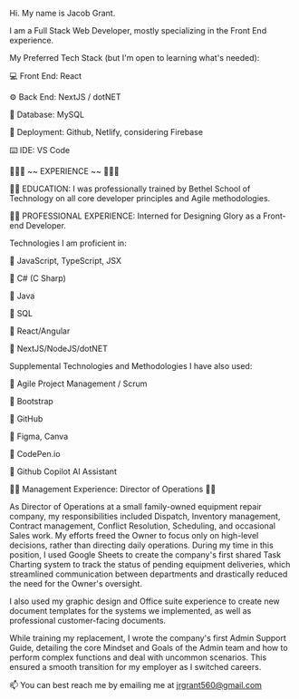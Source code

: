 Hi. My name is Jacob Grant.

I am a Full Stack Web Developer, mostly specializing in the Front End experience.



My Preferred Tech Stack (but I'm open to learning what's needed):

  💻 Front End: React
  
  ⚙️ Back End: NextJS / dotNET
  
  📂 Database: MySQL
  
  🚀 Deployment: Github, Netlify, considering Firebase
  
  ⌨️ IDE: VS Code
  


🔷️🔷️🔷️  ~~  EXPERIENCE  ~~ 🔷️🔷️🔷️


  🔷️🔷️ EDUCATION: I was professionally trained by Bethel School of Technology on all core developer principles and Agile methodologies.


  🔷️🔷️ PROFESSIONAL EXPERIENCE: Interned for Designing Glory as a Front-end Developer.


Technologies I am proficient in:

  🔷️ JavaScript, TypeScript, JSX
  
  🔷️ C# (C Sharp)
  
  🔷️ Java
  
  🔷️ SQL
  
  🔷️ React/Angular
  
  🔷️ NextJS/NodeJS/dotNET
  

Supplemental Technologies and Methodologies I have also used:

  🔷️ Agile Project Management / Scrum
  
  🔷️ Bootstrap
  
  🔷️ GitHub
  
  🔷️ Figma, Canva
  
  🔷️ CodePen.io
  
  🔷️ Github Copilot AI Assistant
  


🔷️🔷️ Management Experience: Director of Operations 🔷️🔷️

As Director of Operations at a small family-owned equipment repair company, my responsibilities included Dispatch, Inventory management, Contract management, Conflict Resolution, Scheduling, and occasional Sales work. My efforts freed the Owner to focus only on high-level decisions, rather than directing daily operations.
During my time in this position, I used Google Sheets to create the company's first shared Task Charting system to track the status of pending equipment deliveries, which streamlined communication between departments and drastically reduced the need for the Owner's oversight.

I also used my graphic design and Office suite experience to create new document templates for the systems we implemented, as well as professional customer-facing documents.

While training my replacement, I wrote the company's first Admin Support Guide, detailing the core Mindset and Goals of the Admin team and how to perform complex functions and deal with uncommon scenarios. This ensured a smooth transition for my employer as I switched careers.


📫 You can best reach me by emailing me at jrgrant560@gmail.com
